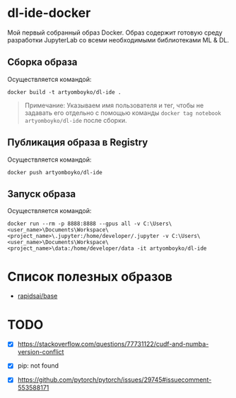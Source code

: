 # dl-ide-docker
Мой первый собранный образ Docker. Образ содержит готовую среду разработки JupyterLab со всеми необходимыми библиотеками ML & DL.

## Сборка образа 
Осуществляется командой:
```console
docker build -t artyomboyko/dl-ide . 
```

> Примечание: Указываем имя пользователя и тег, чтобы не задавать его отдельно с помощью команды `docker tag notebook artyomboyko/dl-ide` после сборки.

## Публикация образа в Registry

Осуществляется командой:
```console
docker push artyomboyko/dl-ide
```

## Запуск образа
Осуществляется командой:    
```console
docker run --rm -p 8888:8888 --gpus all -v C:\Users\<user_name>\Documents\Workspace\<project_name>\.jupyter:/home/developer/.jupyter -v C:\Users\<user_name>\Documents\Workspace\<project_name>\data:/home/developer/data -it artyomboyko/dl-ide
```
# Список полезных образов
- [rapidsai/base](https://hub.docker.com/r/rapidsai/base)

# TODO
- [X] https://stackoverflow.com/questions/77731122/cudf-and-numba-version-conflict
- [X]  pip: not found
- [X] https://github.com/pytorch/pytorch/issues/29745#issuecomment-553588171

